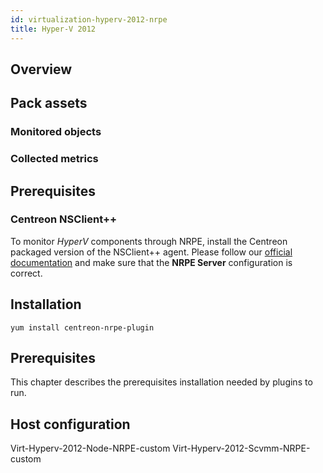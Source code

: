 ```yaml
---
id: virtualization-hyperv-2012-nrpe
title: Hyper-V 2012
---
```


## Overview

## Pack assets

### Monitored objects

### Collected metrics

## Prerequisites

### Centreon NSClient++

To monitor *HyperV* components through NRPE, install the Centreon packaged version 
of the NSClient++ agent. Please follow our [official documentation](../plugin-packs/tutorials/centreon-nsclient-tutorial.html) 
and make sure that the **NRPE Server** configuration is correct.

## Installation 

``` shell
yum install centreon-nrpe-plugin
```
## Prerequisites

This chapter describes the prerequisites installation needed by plugins to run.

## Host configuration

Virt-Hyperv-2012-Node-NRPE-custom
Virt-Hyperv-2012-Scvmm-NRPE-custom
